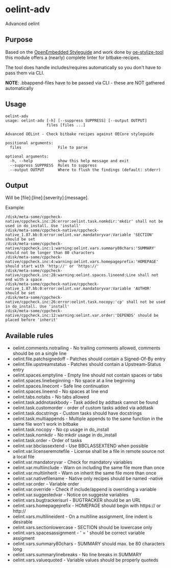 # oelint-adv
Advanced oelint

## Purpose

Based on the [OpenEmbedded Styleguide](https://www.openembedded.org/wiki/Styleguide) and work done by [oe-stylize-tool](https://github.com/openembedded/meta-openembedded/blob/master/contrib/oe-stylize.py) this module offers a (nearly) complete linter for bitbake-recipes.

The tool does handle includes/requires automatically so you don't have to pass them via CLI.

**NOTE**: .bbappend-files have to be passed via CLI - these are NOT gathered automatically

## Usage

```
oelint-adv
usage: oelint-adv [-h] [--suppress SUPPRESS] [--output OUTPUT]
                  files [files ...]

Advanced OELint - Check bitbake recipes against OECore styleguide

positional arguments:
  files                File to parse

optional arguments:
  -h, --help           show this help message and exit
  --suppress SUPPRESS  Rules to suppress
  --output OUTPUT      Where to flush the findings (default: stderr)
```

## Output

Will be [file]:[line]:[severity]:[message].

Example:
```
/disk/meta-some/cppcheck-native/cppcheck.inc:26:error:oelint.task.nomkdir:'mkdir' shall not be used in do_install. Use 'install'
/disk/meta-some/cppcheck-native/cppcheck-native_1.87.bb:0:error:oelint.var.mandatoryvar:Variable 'SECTION' should be set
/disk/meta-some/cppcheck-native/cppcheck.inc:1:warning:oelint.vars.summary80chars:'SUMMARY' should not be longer than 80 characters
/disk/meta-some/cppcheck-native/cppcheck.inc:4:warning:oelint.vars.homepageprefix:'HOMEPAGE' should start with 'http://' or 'https://'
/disk/meta-some/cppcheck-native/cppcheck.inc:28:warning:oelint.spaces.lineend:Line shall not end with a space
/disk/meta-some/cppcheck-native/cppcheck-native_1.87.bb:0:error:oelint.var.mandatoryvar:Variable 'AUTHOR' should be set
/disk/meta-some/cppcheck-native/cppcheck.inc:26:error:oelint.task.nocopy:'cp' shall not be used in do_install. Use 'install'
/disk/meta-some/cppcheck-native/cppcheck.inc:12:warning:oelint.var.order:'DEPENDS' should be placed before 'inherit'
```

## Available rules

 * oelint.comments.notrailing - No trailing comments allowed, comments should be on a single line
 * oelint.file.patchsignedoff - Patches should contain a Signed-Of-By entry
 * oelint.file.upstreamstatus - Patches should contain a Upstream-Status entry
 * oelint.spaces.emptyline - Empty line should not contain spaces or tabs
 * oelint.spaces.linebeginning - No space at a line beginning
 * oelint.spaces.linecont - Safe line continuation 
 * oelint.spaces.lineend - No spaces at line end
 * oelint.tabs.notabs - No tabs allowed
 * oelint.task.addnotaskbody - Task added by addtask cannot be found
 * oelint.task.customorder - order of custom tasks added via addtask
 * oelint.task.docstrings - Custom tasks should have docstrings
 * oelint.task.multiappends - Multiple appends to the same function in the same file won't work in bitbake
 * oelint.task.nocopy - No cp usage in do_install
 * oelint.task.nomkdir - No mkdir usage in do_install
 * oelint.task.order - Order of tasks
 * oelint.var.bbclassextend - Use BBCLASSEXTEND when possible
 * oelint.var.licenseremotefile - License shall be a file in remote source not a local file
 * oelint.var.mandatoryvar - Check for mandatory variables
 * oelint.var.multiinclude - Warn on including the same file more than once
 * oelint.var.multiinherit - Warn on inherit the same file more than once
 * oelint.var.nativefilename - Native only recipes should be named -native
 * oelint.var.order - Variable order
 * oelint.var.override - Check if include/append is overriding a variable
 * oelint.var.suggestedvar - Notice on suggeste variables
 * oelint.vars.bugtrackerisurl - BUGTRACKER should be an URL
 * oelint.vars.homepageprefix - HOMEPAGE should begin with https:// or http://
 * oelint.vars.multilineident - On a multiline assignment, line indent is desirable
 * oelint.vars.sectionlowercase - SECTION should be lowercase only
 * oelint.vars.spacesassignment - ' = ' should be correct variable assigment
 * oelint.vars.summary80chars - SUMMARY should max. be 80 characters long
 * oelint.vars.summarylinebreaks - No line breaks in SUMMARY
 * oelint.vars.valuequoted - Variable values should be properly quoteds